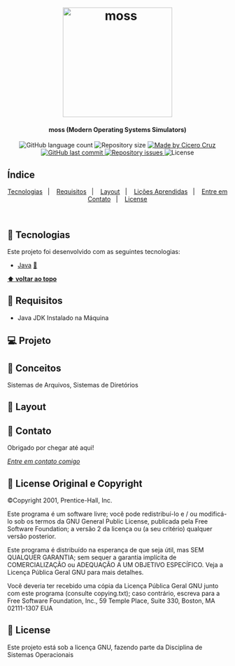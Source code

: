 <h1 align="center">
    <img alt="moss" title="#moss" src=".github/logo.svg" width="250px" />
</h1>

<h4 align="center"> 
	moss (Modern Operating Systems Simulators)
</h4>
<p align="center">
  <img alt="GitHub language count" src="https://img.shields.io/github/languages/count/cicerocruz/SimuladorSistemasDEArquivos?color=%23FC943D">

  <img alt="Repository size" src="https://img.shields.io/github/repo-size/cicerocruz/SimuladorSistemasDEArquivos?color=%23FC943D">
	
  <a href="https://www.linkedin.com/in/cicerocruz/">
    <img alt="Made by Cicero Cruz" src="https://img.shields.io/badge/made%20by-C%C3%ADcero%20Cruz-%23FC943D">
  </a>

  <a href="https://github.com/cicerocruz/SimuladorSistemasDEArquivos/commits/master">
    <img alt="GitHub last commit" src="https://img.shields.io/github/last-commit/cicerocruz/SimuladorSistemasDEArquivos?color=%23FC943D">
  </a>

  <a href="https://github.com/cicerocruz/SemanaOmnistack11/issues">
    <img alt="Repository issues" src="https://img.shields.io/github/issues/cicerocruz/SimuladorSistemasDEArquivos?color=%23FC943D">
  </a>

  <img alt="License" src="https://img.shields.io/badge/license-GNU-brightgreen?color=%23FC943D">
</p>

## Índice

<p align="center">
  <a href="#-tecnologias">Tecnologias</a>&nbsp;&nbsp;&nbsp;|&nbsp;&nbsp;&nbsp;
  <a href="#-requisitos">Requisitos</a>&nbsp;&nbsp;&nbsp;|&nbsp;&nbsp;&nbsp;
  <a href="#-layout">Layout</a>&nbsp;&nbsp;&nbsp;|&nbsp;&nbsp;&nbsp;
  <a href="#-conceitos">Lições Aprendidas</a>&nbsp;&nbsp;&nbsp;|&nbsp;&nbsp;&nbsp;
  <a href="#-contato">Entre em Contato</a>&nbsp;&nbsp;&nbsp;|&nbsp;&nbsp;&nbsp;
  <a href="#memo-license">License</a>
</p>

<br>

## 🔧 Tecnologias

Este projeto foi desenvolvido com as seguintes tecnologias:

- [Java](https://nodejs.org/en/) [💜]()

**[⬆ voltar ao topo](#Índice)**

## 🔧 Requisitos

- Java JDK Instalado na Máquina

## 💻 Projeto


## 📌 Conceitos

Sistemas de Arquivos, Sistemas de Diretórios

## 🔖 Layout


## 💬 Contato

Obrigado por chegar até aqui! 

[*Entre em contato comigo*](https://www.linkedin.com/in/cicerocruz/)

## :memo: License Original e Copyright

©Copyright 2001, Prentice-Hall, Inc. 

Este programa é um software livre; você pode redistribuí-lo e / ou modificá-lo sob os termos da GNU General Public License, publicada pela Free Software Foundation; a versão 2 da licença ou (a seu critério) qualquer versão posterior.

Este programa é distribuído na esperança de que seja útil, mas SEM QUALQUER GARANTIA; sem sequer a garantia implícita de COMERCIALIZAÇÃO ou ADEQUAÇÃO A UM OBJETIVO ESPECÍFICO. Veja a Licença Pública Geral GNU para mais detalhes.

Você deveria ter recebido uma cópia da Licença Pública Geral GNU junto com este programa (consulte copying.txt); caso contrário, escreva para a Free Software Foundation, Inc., 59 Temple Place, Suite 330, Boston, MA 02111-1307 EUA

## :memo: License

Este projeto está sob a licença GNU, fazendo parte da Disciplina de Sistemas Operacionais

